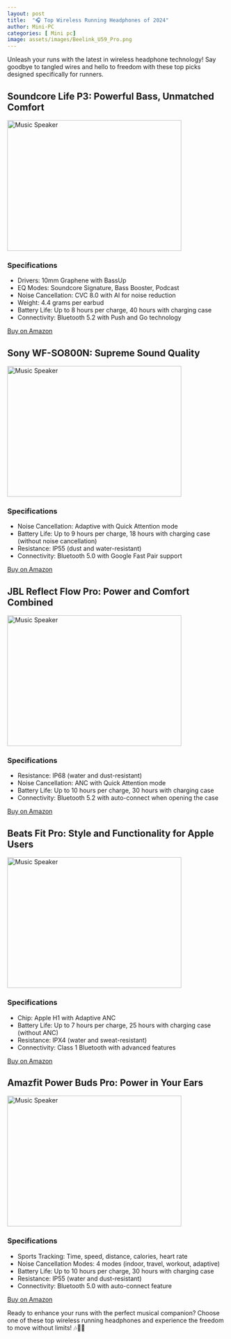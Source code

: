 ```yaml
---
layout: post
title:  "🎧 Top Wireless Running Headphones of 2024"
author: Mini-PC
categories: [ Mini pc]
image: assets/images/Beelink_U59_Pro.png
--- 
```


Unleash your runs with the latest in wireless headphone technology! Say goodbye to tangled wires and hello to freedom with these top picks designed specifically for runners.

## Soundcore Life P3: Powerful Bass, Unmatched Comfort
<img src="https://m.media-amazon.com/images/I/519OigHzywL._AC_SL1500_.jpg" alt="Music Speaker" width="400" height="300">

### Specifications
- Drivers: 10mm Graphene with BassUp
- EQ Modes: Soundcore Signature, Bass Booster, Podcast
- Noise Cancellation: CVC 8.0 with AI for noise reduction
- Weight: 4.4 grams per earbud
- Battery Life: Up to 8 hours per charge, 40 hours with charging case
- Connectivity: Bluetooth 5.2 with Push and Go technology

[Buy on Amazon](https://amzn.to/4deKWIy)


## Sony WF-SO800N: Supreme Sound Quality
<img src="https://m.media-amazon.com/images/I/419e5J+RatL._AC_SL1200_.jpg" alt="Music Speaker" width="400" height="300">

### Specifications
- Noise Cancellation: Adaptive with Quick Attention mode
- Battery Life: Up to 9 hours per charge, 18 hours with charging case (without noise cancellation)
- Resistance: IP55 (dust and water-resistant)
- Connectivity: Bluetooth 5.0 with Google Fast Pair support

[Buy on Amazon](https://amzn.to/3Qk56qU)


## JBL Reflect Flow Pro: Power and Comfort Combined
<img src="https://m.media-amazon.com/images/I/51BVKzOKGVL._AC_SL1500_.jpg" alt="Music Speaker" width="400" height="300">

### Specifications
- Resistance: IP68 (water and dust-resistant)
- Noise Cancellation: ANC with Quick Attention mode
- Battery Life: Up to 10 hours per charge, 30 hours with charging case
- Connectivity: Bluetooth 5.2 with auto-connect when opening the case

[Buy on Amazon](https://amzn.to/44kkv0k)


## Beats Fit Pro: Style and Functionality for Apple Users
<img src="https://m.media-amazon.com/images/I/51dOFvpV5BL._AC_SL1500_.jpg" alt="Music Speaker" width="400" height="300">

### Specifications
- Chip: Apple H1 with Adaptive ANC
- Battery Life: Up to 7 hours per charge, 25 hours with charging case (without ANC)
- Resistance: IPX4 (water and sweat-resistant)
- Connectivity: Class 1 Bluetooth with advanced features

[Buy on Amazon](https://amzn.to/3UyX282)

## Amazfit Power Buds Pro: Power in Your Ears
<img src="https://m.media-amazon.com/images/I/51jXSS6dt4S._AC_SL1500_.jpg" alt="Music Speaker" width="400" height="300">

### Specifications
- Sports Tracking: Time, speed, distance, calories, heart rate
- Noise Cancellation Modes: 4 modes (indoor, travel, workout, adaptive)
- Battery Life: Up to 10 hours per charge, 30 hours with charging case
- Resistance: IP55 (water and dust-resistant)
- Connectivity: Bluetooth 5.0 with auto-connect feature

[Buy on Amazon](https://amzn.to/4aRF46G)


Ready to enhance your runs with the perfect musical companion? Choose one of these top wireless running headphones and experience the freedom to move without limits! 🎶🏃‍♂️
